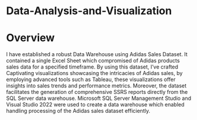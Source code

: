 # Data-Analysis-and-Visualization
# Overview
I have established a robust  Data Warehouse using Adidas Sales Dataset.
It contained a single Excel Sheet which compromised of Adidas products sales data for a specified timeframe. 
By using this dataset, I’ve crafted Captivating  visualizations showcasing the intricacies of Adidas sales, by employing advanced tools such as Tableau, these visualizations offer insights into sales trends and performance metrics. Moreover, the dataset facilitates the generation of comprehensive SSRS  reports directly from the SQL Server data warehouse.
Microsoft SQL Server Management Studio and Visual Studio 2022 were used to create a data warehouse which enabled handling processing of the Adidas sales dataset efficiently. 



